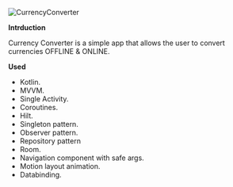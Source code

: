 

![CurrencyConverter](https://user-images.githubusercontent.com/34347060/133524142-d257837e-42d9-4c7e-951d-1da555cd7485.gif)





**Intrduction**

Currency Converter is a simple app that allows the user to convert currencies OFFLINE & ONLINE.

**Used**
- Kotlin.
- MVVM.
- Single Activity.
- Coroutines.
- Hilt.
- Singleton pattern.
- Observer pattern.
- Repository pattern
- Room.
- Navigation component with safe args.
- Motion layout animation.
- Databinding.
